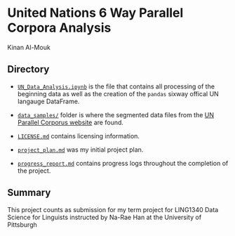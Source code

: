 # United Nations 6 Way Parallel Corpora Analysis 
Kinan Al-Mouk

## Directory
- [`UN_Data_Analysis.ipynb`](UN_Data_Analysis.ipynb) is the file that contains all processing of the beginning data as well as the creation of the `pandas` sixway offical UN langauge DataFrame.

- [`data_samples/`](data_samples/) folder is where the segmented data files from the [UN Parallel Corporus website](https://conferences.unite.un.org/uncorpus) are found.

- [`LICENSE.md`](LICENSE.md) contains licensing information.

- [`project_plan.md`](project_plan.md) was my initial project plan.

- [`progress_report.md`](progress_report.md) contains progress logs throughout the completion of the project.





## Summary 
This project counts as submission for my term project for LING1340 Data Science for Linguists instructed by Na-Rae Han at the University of Pittsburgh


  
